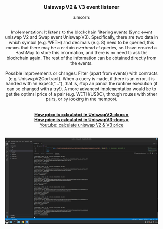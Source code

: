 <!-- PROJECT LOGO -->
<br />
<div align="center">

  <h3 align="center">Uniswap V2 & V3 event listener</h3> :unicorn:

  <p align="center"> <br />
    Implementation: It listens to the blockchain filtering events (Sync event uniswap V2 and Swap event Uniswap V3). Specifically, there are two data in which symbol (e.g. WETH) and decimals (e.g. 8) need to be queried, this means that there may be a certain overhead of queries, so I have created a HashMap to store this information, and there is no need to ask the blockchain again. The rest of the information can be obtained directly from the events.
    <br /> <br />
    Possible improvements or changes: Filter (apart from events) with contracts (e.g. UniswapV2Contract). When a query is made, if there is an error, it is handled with an expect("..."), that is, stop an panic! the runtime execution (it can be changed with a try!). A more advanced implementation would be to get the optimal price of a pair (e.g. WETH/USDC), through routes with other pairs, or by looking in the mempool.
    <br />
    <br />
    <br />
    <a href="https://docs.uniswap.org/sdk/v2/guides/pricing"><strong>How price is calculated in UniswapV2: docs »</strong></a>
    <br />
    <a href="https://docs.uniswap.org/sdk/v3/guides/fetching-prices"><strong>How price is calculated in UniswapV3: docs »</strong></a>
    <br />
    <a href="https://www.youtube.com/watch?v=hKhdQl126Ys">Youtube: calculate uniswap V2 & V3 price</a>
    <br />
    <br />
    <br />
  <a href="https://github.com/banegil/uni_V2_V3_rust">
    <img src="image.png" alt="Test">
  </a>
  </p>
</div>
